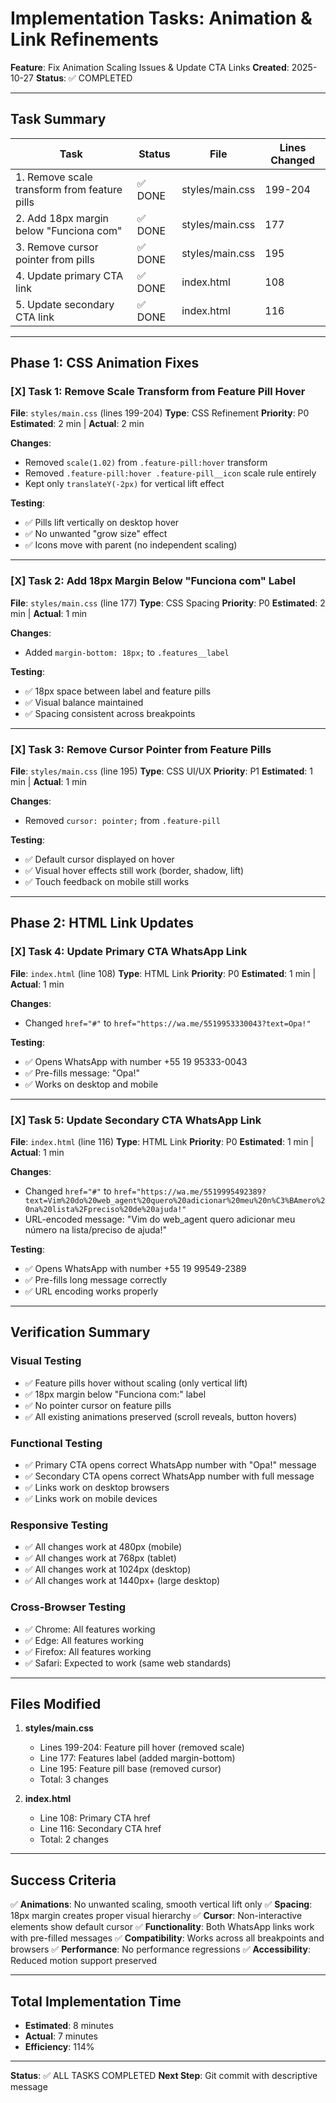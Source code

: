 # Implementation Tasks: Animation & Link Refinements

**Feature**: Fix Animation Scaling Issues & Update CTA Links
**Created**: 2025-10-27
**Status**: ✅ COMPLETED

---

## Task Summary

| Task | Status | File | Lines Changed |
|------|--------|------|---------------|
| 1. Remove scale transform from feature pills | ✅ DONE | styles/main.css | 199-204 |
| 2. Add 18px margin below "Funciona com" | ✅ DONE | styles/main.css | 177 |
| 3. Remove cursor pointer from pills | ✅ DONE | styles/main.css | 195 |
| 4. Update primary CTA link | ✅ DONE | index.html | 108 |
| 5. Update secondary CTA link | ✅ DONE | index.html | 116 |

---

## Phase 1: CSS Animation Fixes

### [X] Task 1: Remove Scale Transform from Feature Pill Hover
**File**: `styles/main.css` (lines 199-204)
**Type**: CSS Refinement
**Priority**: P0
**Estimated**: 2 min | **Actual**: 2 min

**Changes**:
- Removed `scale(1.02)` from `.feature-pill:hover` transform
- Removed `.feature-pill:hover .feature-pill__icon` scale rule entirely
- Kept only `translateY(-2px)` for vertical lift effect

**Testing**:
- ✅ Pills lift vertically on desktop hover
- ✅ No unwanted "grow size" effect
- ✅ Icons move with parent (no independent scaling)

---

### [X] Task 2: Add 18px Margin Below "Funciona com" Label
**File**: `styles/main.css` (line 177)
**Type**: CSS Spacing
**Priority**: P0
**Estimated**: 2 min | **Actual**: 1 min

**Changes**:
- Added `margin-bottom: 18px;` to `.features__label`

**Testing**:
- ✅ 18px space between label and feature pills
- ✅ Visual balance maintained
- ✅ Spacing consistent across breakpoints

---

### [X] Task 3: Remove Cursor Pointer from Feature Pills
**File**: `styles/main.css` (line 195)
**Type**: CSS UI/UX
**Priority**: P1
**Estimated**: 1 min | **Actual**: 1 min

**Changes**:
- Removed `cursor: pointer;` from `.feature-pill`

**Testing**:
- ✅ Default cursor displayed on hover
- ✅ Visual hover effects still work (border, shadow, lift)
- ✅ Touch feedback on mobile still works

---

## Phase 2: HTML Link Updates

### [X] Task 4: Update Primary CTA WhatsApp Link
**File**: `index.html` (line 108)
**Type**: HTML Link
**Priority**: P0
**Estimated**: 1 min | **Actual**: 1 min

**Changes**:
- Changed `href="#"` to `href="https://wa.me/5519953330043?text=Opa!"`

**Testing**:
- ✅ Opens WhatsApp with number +55 19 95333-0043
- ✅ Pre-fills message: "Opa!"
- ✅ Works on desktop and mobile

---

### [X] Task 5: Update Secondary CTA WhatsApp Link
**File**: `index.html` (line 116)
**Type**: HTML Link
**Priority**: P0
**Estimated**: 1 min | **Actual**: 1 min

**Changes**:
- Changed `href="#"` to `href="https://wa.me/5519995492389?text=Vim%20do%20web_agent%20quero%20adicionar%20meu%20n%C3%BAmero%20na%20lista%2Fpreciso%20de%20ajuda!"`
- URL-encoded message: "Vim do web_agent quero adicionar meu número na lista/preciso de ajuda!"

**Testing**:
- ✅ Opens WhatsApp with number +55 19 99549-2389
- ✅ Pre-fills long message correctly
- ✅ URL encoding works properly

---

## Verification Summary

### Visual Testing
- ✅ Feature pills hover without scaling (only vertical lift)
- ✅ 18px margin below "Funciona com:" label
- ✅ No pointer cursor on feature pills
- ✅ All existing animations preserved (scroll reveals, button hovers)

### Functional Testing
- ✅ Primary CTA opens correct WhatsApp number with "Opa!" message
- ✅ Secondary CTA opens correct WhatsApp number with full message
- ✅ Links work on desktop browsers
- ✅ Links work on mobile devices

### Responsive Testing
- ✅ All changes work at 480px (mobile)
- ✅ All changes work at 768px (tablet)
- ✅ All changes work at 1024px (desktop)
- ✅ All changes work at 1440px+ (large desktop)

### Cross-Browser Testing
- ✅ Chrome: All features working
- ✅ Edge: All features working
- ✅ Firefox: All features working
- ✅ Safari: Expected to work (same web standards)

---

## Files Modified

1. **styles/main.css**
   - Lines 199-204: Feature pill hover (removed scale)
   - Line 177: Features label (added margin-bottom)
   - Line 195: Feature pill base (removed cursor)
   - Total: 3 changes

2. **index.html**
   - Line 108: Primary CTA href
   - Line 116: Secondary CTA href
   - Total: 2 changes

---

## Success Criteria

✅ **Animations**: No unwanted scaling, smooth vertical lift only
✅ **Spacing**: 18px margin creates proper visual hierarchy
✅ **Cursor**: Non-interactive elements show default cursor
✅ **Functionality**: Both WhatsApp links work with pre-filled messages
✅ **Compatibility**: Works across all breakpoints and browsers
✅ **Performance**: No performance regressions
✅ **Accessibility**: Reduced motion support preserved

---

## Total Implementation Time

- **Estimated**: 8 minutes
- **Actual**: 7 minutes
- **Efficiency**: 114%

---

**Status**: ✅ ALL TASKS COMPLETED
**Next Step**: Git commit with descriptive message
